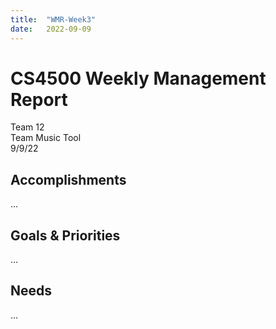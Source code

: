 ```yaml
---
title:  "WMR-Week3"
date:   2022-09-09
---
```

# CS4500 Weekly Management Report

Team 12 \
Team Music Tool \
9/9/22

## Accomplishments

...

## Goals & Priorities

...

## Needs

...
